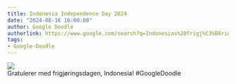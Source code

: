 ```yaml
---
title: Indonesia Independence Day 2024
date: "2024-08-16 16:00:00"
author: Google Doodle
authorlink: https://www.google.com/search?q=Indonesias%20frigj%C3%B8ringsdag
tags:
- Google-Doodle
---
```

<img src="https://www.google.com/logos/doodles/2024/indonesia-independence-day-2024-6753651837110272-l.png" referrerpolicy="no-referrer"><br>Gratulerer med frigjøringsdagen, Indonesia! #GoogleDoodle